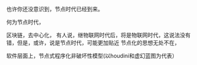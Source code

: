 也许你还没意识到，节点时代已经到来。

何为节点时代，

区块链，去中心化，
有人说，继物联网时代后，将是物联网时代，这说法没有错，但是，或许，说是节点时代，可能更加贴近
节点化的思想无处不在，

软件层面上，节点式程序化非破坏性模型(以houdini和虚幻蓝图为代表）

